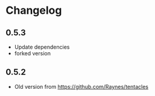 # Changelog

## 0.5.3

- Update dependencies
- forked version

## 0.5.2

- Old version from https://github.com/Raynes/tentacles
